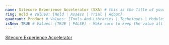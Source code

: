 ```yaml
---
name: Sitecore Experience Accelerator (SXA) # this is the Title of your Blip
ring: Hold # Values: [Hold | Assess | Trial | Adopt]
quadrant: Product # Values: [Tools-And-Libraries | Techniques | Modules | Products] - Make sure to keep these exact values, the Radar is also case sensitive.
isNew: TRUE # Values: [TRUE | FALSE] - Make sure to keep the value all uppercase.
---
```

[Sitecore Experience Accelerator](https://doc.sitecore.com/users/sxa/100/sitecore-experience-accelerator/en/index-en.html) 